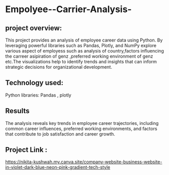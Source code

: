# Empolyee--Carrier-Analysis-
 ## project overview:
 This project provides an  analysis of employee career data using Python. By leveraging powerful libraries such as Pandas, Plotly, and NumPy  explore various aspect of employess such as analysis of country,factors influencing the carreer asipiration of  genz ,preferred working environment of genz etc.The visualizations help to identify trends and insights that can inform strategic decisions for organizational development.
 ## Technology used:
 Python libraries: Pandas , plotly 
##  Results
The analysis reveals key trends in employee career trajectories, including common career influences, preferred working environments, and factors that contribute to job satisfaction and career growth.
 ## Project Link :
 https://nikita-kushwah.my.canva.site/company-website-business-website-in-violet-dark-blue-neon-pink-gradient-tech-style
 
